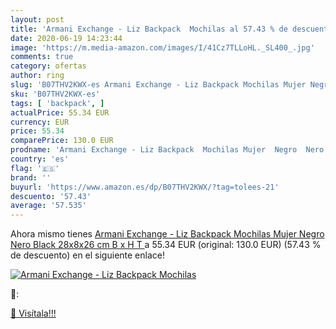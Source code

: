 ```yaml
---
layout: post
title: 'Armani Exchange - Liz Backpack  Mochilas al 57.43 % de descuento'
date: 2020-06-19 14:23:44
image: 'https://m.media-amazon.com/images/I/41Cz7TLLoHL._SL400_.jpg'
comments: true
category: ofertas
author: ring
slug: 'B07THV2KWX-es Armani Exchange - Liz Backpack Mochilas Mujer Negro Nero...'
sku: 'B07THV2KWX-es'
tags: [ 'backpack', ]
actualPrice: 55.34 EUR
currency: EUR
price: 55.34
comparePrice: 130.0 EUR
prodname: 'Armani Exchange - Liz Backpack  Mochilas Mujer  Negro  Nero Black   28x8x26 cm  B x H T '
country: 'es'
flag: '🇪🇸'
brand: ''
buyurl: 'https://www.amazon.es/dp/B07THV2KWX/?tag=tolees-21'
descuento: '57.43'
average: '57.535'
---
```


Ahora mismo tienes [Armani Exchange - Liz Backpack  Mochilas Mujer  Negro  Nero Black   28x8x26 cm  B x H T ](https://www.amazon.es/dp/B07THV2KWX/?tag=tolees-21) a 55.34 EUR (original: 130.0 EUR) (57.43 %  de descuento) en el siguiente enlace!

[![Armani Exchange - Liz Backpack  Mochilas](https://m.media-amazon.com/images/I/41Cz7TLLoHL._SL400_.jpg)](https://www.amazon.es/dp/B07THV2KWX/?tag=tolees-21)

🔎:


[🛒 Visítala!!!](https://www.amazon.es/dp/B07THV2KWX/?tag=tolees-21)
